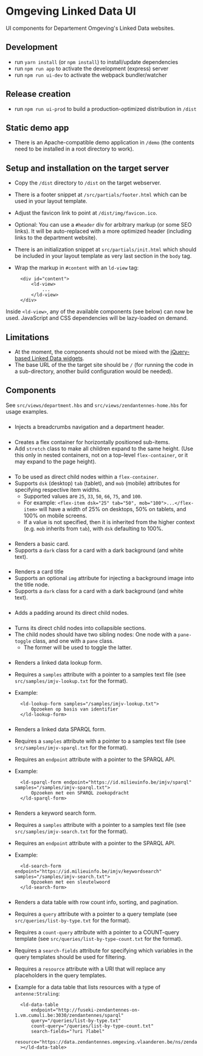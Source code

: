 Omgeving Linked Data UI
=========================

UI components for Departement Omgeving's Linked Data websites.

## Development

* run `yarn install` (or `npm install`) to install/update dependencies
* run `npm run app` to activate the development (express) server
* run `npm run ui-dev` to activate the webpack bundler/watcher

## Release creation

* run `npm run ui-prod` to build a production-optimized distribution in `/dist`

## Static demo app

* There is an Apache-compatible demo application in `/demo` (the contents need to be installed in a root directory to work).

## Setup and installation on the target server

* Copy the `/dist` directory to `/dist` on the target webserver.
* There is a footer snippet at `/src/partials/footer.html` which can be used in your layout template.
* Adjust the favicon link to point at `/dist/img/favicon.ico`.
* Optional: You can use a `#header` div for arbitrary markup (or some SEO links). It will be auto-replaced with a more optimized header (including links to the department website).  
* There is an initialization snippet at `src/partials/init.html` which should be included in your layout template as very last section in the `body` tag.
* Wrap the markup in `#content` with an `ld-view` tag:

        <div id="content">
            <ld-view>
                ...
            </ld-view>
        </div>
 
 Inside `<ld-view>`, any of the available components (see below) can now be used. JavaScript and CSS dependencies will be lazy-loaded on demand.

## Limitations

* At the moment, the components should not be mixed with the [jQuery-based Linked Data widgets](https://gitlab.com/bnowack/lnedata-ui). 
* The base URL of the the target site should be `/` (for running the code in a sub-directory, another build configuration would be needed).

## Components

See `src/views/department.hbs` and `src/views/zendantennes-home.hbs` for usage examples.

### <ld-view>

* Injects a breadcrumbs navigation and a department header.

### <flex-container>

* Creates a flex container for horizontally positioned sub-items.
* Add `stretch` class to make all children expand to the same height. (Use this only in nested containers, not on a top-level `flex-container`, or it may expand to the page height).

### <flex-item>

* To be used as direct child nodes within a `flex-container`.
* Supports `dsk` (desktop) `tab` (tablet), and `mob` (mobile) attributes for specifying respective item widths.
  * Supported values are `25`, `33`, `50`, `66`, `75`, and `100`.
  * For example: `<flex-item dsk="25" tab="50", mob="100">...</flex-item>`
  will have a width of 25% on desktops, 50% on tablets, and 100% on mobile screens.
  * If a value is not specified, then it is inherited from the higher context (e.g. `mob` inherits from `tab`), with `dsk` defaulting to 100%.

### <ld-card>

* Renders a basic card.
* Supports a `dark` class for a card with a dark background (and white text).

### <ld-card-title>

* Renders a card title
* Supports an optional `img` attribute for injecting a background image into the title node. 
* Supports a `dark` class for a card with a dark background (and white text).

### <ld-card-content>

* Adds a padding around its direct child nodes.

### <ld-accordion>

* Turns its direct child nodes into collapsible sections.
* The child nodes should have two sibling nodes: One node with a `pane-toggle` class, and one with a `pane` class.
  * The former will be used to toggle the latter.
  
### <ld-lookup-form>

* Renders a linked data lookup form.
* Requires a `samples` attribute with a pointer to a samples text file (see `src/samples/imjv-lookup.txt` for the format).
* Example: 

        <ld-lookup-form samples="/samples/imjv-lookup.txt">
            Opzoeken op basis van identifier
        </ld-lookup-form>

### <ld-sparql-form>

* Renders a linked data SPARQL form.
* Requires a `samples` attribute with a pointer to a samples text file (see `src/samples/imjv-sparql.txt` for the format).
* Requires an `endpoint` attribute with a pointer to the SPARQL API.
* Example: 

        <ld-sparql-form endpoint="https://id.milieuinfo.be/imjv/sparql" samples="/samples/imjv-sparql.txt">
            Opzoeken met een SPARQL zoekopdracht
        </ld-sparql-form>

### <ld-search-form>

* Renders a keyword search form.
* Requires a `samples` attribute with a pointer to a samples text file (see `src/samples/imjv-search.txt` for the format).
* Requires an `endpoint` attribute with a pointer to the SPARQL API.
* Example: 

        <ld-search-form endpoint="https://id.milieuinfo.be/imjv/keywordsearch" samples="/samples/imjv-search.txt">
            Opzoeken met een sleutelwoord
        </ld-search-form>

### <ld-data-table>

* Renders a data table with row count info, sorting, and pagination.
* Requires a `query` attribute with a pointer to a query template (see `src/queries/list-by-type.txt` for the format).
* Requires a `count-query` attribute with a pointer to a COUNT-query template (see `src/queries/list-by-type-count.txt` for the format).
* Requires a `search-fields` attribute for specifying which variables in the query templates should be used for filtering.
* Requires a `resource` attribute with a URI that will replace any placeholders in the query templates.
* Example for a data table that lists resources with a type of `antenne:Straling`:

        <ld-data-table
            endpoint="http://fuseki-zendantennes-on-1.vm.cumuli.be:3030/zendantennes/sparql"
            query="/queries/list-by-type.txt"
            count-query="/queries/list-by-type-count.txt"
            search-fields="?uri ?label"
            resource="https://data.zendantennes.omgeving.vlaanderen.be/ns/zendantenne#Straling"
        ></ld-data-table>



